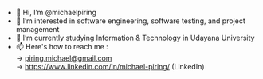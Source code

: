 - 👋 Hi, I’m @michaelpiring
- 👀 I’m interested in software engineering, software testing, and project management
- 🌱 I’m currently studying Information & Technology in Udayana University
- 📫 Here's how to reach me :
      <br>-> piring.michael@gmail.com
      <br>-> https://www.linkedin.com/in/michael-piring/ (LinkedIn)

<!---
michaelpiring/michaelpiring is a ✨ special ✨ repository because its `README.md` (this file) appears on your GitHub profile.
You can click the Preview link to take a look at your changes.
--->
